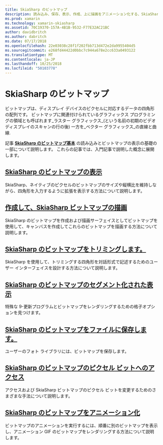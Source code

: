 ```yaml
---
title: SkiaSharp のビットマップ
description: 読み込み、保存、表示、作成、上に描画をアニメーション化する、SkiaSharp ビットマップのビットにアクセスする方法について説明します。
ms.prod: xamarin
ms.technology: xamarin-skiasharp
ms.assetid: 70C19370-157A-4B1B-9532-F77E32AC21BC
author: davidbritch
ms.author: dabritch
ms.date: 07/17/2018
ms.openlocfilehash: 22e03038c28f1f202fbb713d472e2da9955404d5
ms.sourcegitcommit: e268fd44422d0bbc7c944a678e2cc633a0493122
ms.translationtype: MT
ms.contentlocale: ja-JP
ms.lasthandoff: 10/25/2018
ms.locfileid: "50103778"
---
```

# <a name="skiasharp-bitmaps"></a>SkiaSharp のビットマップ

ビットマップは、ディスプレイ デバイスのピクセルに対応するデータの四角形の配列です。 ビットマップに関連付けられているグラフィックス プログラミングの領域とも呼ばれます_ラスター グラフィックス_(という名前の初期のビデオ ディスプレイのスキャンの行の後) 一方を_ベクター グラフィックス_の直線と曲線. 

記事 **[SkiaSharp のビットマップ基本](../basics/bitmaps.md)** の読み込みとビットマップの表示の基礎の一部について説明します。 これらの記事では、入門記事で説明した概念に展開します。

## <a name="displaying-skiasharp-bitmapsdisplayingmd"></a>[SkiaSharp のビットマップの表示](displaying.md)

SkiaSharp、ネイティブのピクセルのビットマップのサイズや縦横比を維持しながら、四角形を入力するように拡張を表示する方法について説明します。

## <a name="creating-and-drawing-on-skiasharp-bitmapsdrawingmd"></a>[作成して、SkiaSharp ビットマップの描画](drawing.md)

SkiaSharp のビットマップを作成および描画サーフェイスとしてビットマップを使用して、キャンバスを作成してこれらのビットマップを描画する方法について説明します。

## <a name="cropping-skiasharp-bitmapscroppingmd"></a>[SkiaSharp のビットマップをトリミングします。](cropping.md)

SkiaSharp を使用して、トリミングする四角形を対話形式で記述するためのユーザー インターフェイスを設計する方法について説明します。

## <a name="segmented-display-of-skiasharp-bitmapssegmentedmd"></a>[SkiaSharp のビットマップのセグメント化された表示](segmented.md)

特殊な 9-更新プログラムとビットマップをレンダリングするための格子オプションを見つけます。

## <a name="saving-skiasharp-bitmaps-to-filessavingmd"></a>[SkiaSharp のビットマップをファイルに保存します。](saving.md)

ユーザーのフォト ライブラリには、ビットマップを保存します。

## <a name="accessing-skiasharp-bitmap-pixel-bitspixel-bitsmd"></a>[SkiaSharp のビットマップのピクセル ビットへのアクセス](pixel-bits.md)

アクセスおよび SkiaSharp ビットマップのピクセル ビットを変更するためのさまざまな手法について説明します。

## <a name="animating-skiasharp-bitmapsanimatingmd"></a>[SkiaSharp のビットマップをアニメーション化](animating.md)

ビットマップのアニメーションを実行するには、順番に別のビットマップを表示し、アニメーション GIF のビットマップをレンダリングする方法について説明します。
